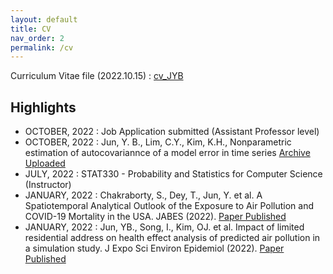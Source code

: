 ```yaml
---
layout: default
title: CV
nav_order: 2
permalink: /cv
---
```


Curriculum Vitae file (2022.10.15) : [cv_JYB](https://github.com/junpeea/junpeea.github.io/blob/main/cv/221015_CV_JYB.pdf) 


## Highlights

* OCTOBER, 2022 : Job Application submitted (Assistant Professor level)
* OCTOBER, 2022 : Jun, Y. B., Lim, C.Y., Kim, K.H., Nonparametric estimation of autocovariannce of a model error in time series [Archive Uploaded](https://doi.org/10.48550/arXiv.2210.07457)
* JULY,   2022 : STAT330 - Probability and Statistics for Computer Science (Instructor)
* JANUARY, 2022 : Chakraborty, S., Dey, T., Jun, Y. et al. A Spatiotemporal Analytical Outlook of the Exposure to Air Pollution and COVID-19 Mortality in the USA. JABES (2022). [Paper Published](https://doi.org/10.1007/s13253-022-00487-1)
* JANUARY, 2022 : Jun, YB., Song, I., Kim, OJ. et al. Impact of limited residential address on health effect analysis of predicted air pollution in a simulation study. J Expo Sci Environ Epidemiol (2022). [Paper Published](https://doi.org/10.1038/s41370-022-00412-1)
 
